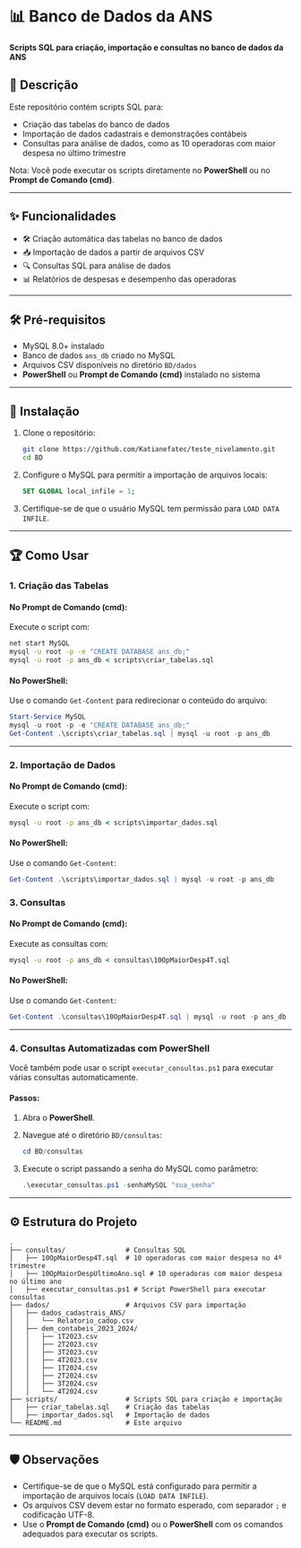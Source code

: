 # 📊 Banco de Dados da ANS

**Scripts SQL para criação, importação e consultas no banco de dados da ANS**

## 📝 Descrição

Este repositório contém scripts SQL para:
- Criação das tabelas do banco de dados
- Importação de dados cadastrais e demonstrações contábeis
- Consultas para análise de dados, como as 10 operadoras com maior despesa no último trimestre

Nota: Você pode executar os scripts diretamente no **PowerShell** ou no **Prompt de Comando (cmd)**.

---

## ✨ Funcionalidades

- 🛠️ Criação automática das tabelas no banco de dados
- 📥 Importação de dados a partir de arquivos CSV
- 🔍 Consultas SQL para análise de dados
- 📊 Relatórios de despesas e desempenho das operadoras

---

## 🛠️ Pré-requisitos

- MySQL 8.0+ instalado
- Banco de dados `ans_db` criado no MySQL
- Arquivos CSV disponíveis no diretório `BD/dados`
- **PowerShell** ou **Prompt de Comando (cmd)** instalado no sistema

---

## 🚀 Instalação

1. Clone o repositório:
   ```bash
   git clone https://github.com/Katianefatec/teste_nivelamento.git
   cd BD
   ```

2. Configure o MySQL para permitir a importação de arquivos locais:
   ```sql
   SET GLOBAL local_infile = 1;
   ```

3. Certifique-se de que o usuário MySQL tem permissão para `LOAD DATA INFILE`.

---

## 🏆 Como Usar

### 1. Criação das Tabelas

#### No **Prompt de Comando (cmd)**:
Execute o script com:
```cmd
net start MySQL
mysql -u root -p -e "CREATE DATABASE ans_db;"
mysql -u root -p ans_db < scripts\criar_tabelas.sql
```

#### No **PowerShell**:
Use o comando `Get-Content` para redirecionar o conteúdo do arquivo:
```powershell
Start-Service MySQL
mysql -u root -p -e "CREATE DATABASE ans_db;"
Get-Content .\scripts\criar_tabelas.sql | mysql -u root -p ans_db
```

---

### 2. Importação de Dados

#### No **Prompt de Comando (cmd)**:
Execute o script com:
```cmd
mysql -u root -p ans_db < scripts\importar_dados.sql
```

#### No **PowerShell**:
Use o comando `Get-Content`:
```powershell
Get-Content .\scripts\importar_dados.sql | mysql -u root -p ans_db
```

### 3. Consultas

#### No **Prompt de Comando (cmd)**:
Execute as consultas com:
```cmd
mysql -u root -p ans_db < consultas\10OpMaiorDesp4T.sql
```

#### No **PowerShell**:
Use o comando `Get-Content`:
```powershell
Get-Content .\consultas\10OpMaiorDesp4T.sql | mysql -u root -p ans_db
```

---

### 4. Consultas Automatizadas com PowerShell

Você também pode usar o script `executar_consultas.ps1` para executar várias consultas automaticamente.

#### Passos:
1. Abra o **PowerShell**.
2. Navegue até o diretório `BD/consultas`:
   ```powershell
   cd BD/consultas
   ```

3. Execute o script passando a senha do MySQL como parâmetro:
   ```powershell
   .\executar_consultas.ps1 -senhaMySQL "sua_senha"
   ```

---

## ⚙️ Estrutura do Projeto

```
.
├── consultas/               # Consultas SQL
│   ├── 10OpMaiorDesp4T.sql  # 10 operadoras com maior despesa no 4º trimestre
│   ├── 10OpMaiorDespUltimoAno.sql # 10 operadoras com maior despesa no último ano
│   ├── executar_consultas.ps1 # Script PowerShell para executar consultas
├── dados/                   # Arquivos CSV para importação
│   ├── dados_cadastrais_ANS/
│   │   └── Relatorio_cadop.csv
│   ├── dem_contabeis_2023_2024/
│   │   ├── 1T2023.csv
│   │   ├── 2T2023.csv
│   │   ├── 3T2023.csv
│   │   ├── 4T2023.csv
│   │   ├── 1T2024.csv
│   │   ├── 2T2024.csv
│   │   ├── 3T2024.csv
│   │   └── 4T2024.csv
├── scripts/                 # Scripts SQL para criação e importação
│   ├── criar_tabelas.sql    # Criação das tabelas
│   ├── importar_dados.sql   # Importação de dados
└── README.md                # Este arquivo
```

---

## 🛡️ Observações

- Certifique-se de que o MySQL está configurado para permitir a importação de arquivos locais (`LOAD DATA INFILE`).
- Os arquivos CSV devem estar no formato esperado, com separador `;` e codificação UTF-8.
- Use o **Prompt de Comando (cmd)** ou o **PowerShell** com os comandos adequados para executar os scripts.

